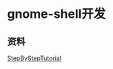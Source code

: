 # gnome-shell开发

## 资料
[StepByStepTutorial](https://wiki.gnome.org/Projects/GnomeShell/Extensions/StepByStepTutorial)